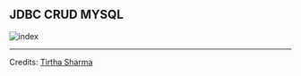 ## JDBC CRUD MYSQL

![index](https://user-images.githubusercontent.com/45147588/110810570-ee105b80-82ab-11eb-86ce-ea17ec521414.jpeg)

----

Credits: [Tirtha Sharma](https://github.com/genze121 "Tirtha Sharma")


